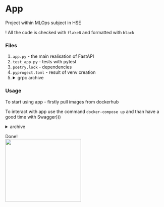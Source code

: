 # App
Project within MLOps subject in HSE

! All the code is checked with `flake8` and formatted with `black`

### Files
1. `app.py` - the main realisation of FastAPI
2. `test_app.py` - tests with pytest
3. `poetry.lock` - dependencies
4. `pyprogect.toml` - result of venv creation
5. <details>
    <summary>grpc archive</summary>
    gRPC files:
    - `model_service.proto` - main file that creates configuration for the app
    - `model_service_pb2.py` - file created with compilation of .proto file
    - `model_service_pb2_grpc.py` - file created with compilation of .proto file
    - `grpc_server.py` - file to raise a server
    - `grpc_client.py` - file to test if everything works
</details>


### Usage

To start using app - firstly pull images from dockerhub

To interact with app use the command ```docker-compose up``` and than have a good time with Swagger)))

<details>
    <summary>archive</summary>
    To start using app - firstly install all libs
    ```
    poetry init  # creates your personal venv
    poetry install  # installing all dependencies from poetry.lock file
    ```
    To interact with app use the command below
    ```
    poetry run python app.py
    ```
    To check tests use
    ```
    poetry run pytest test_app.py
    ```
</details>

Done!<br>
<img src="[[[https://media.giphy.com/media/KzM1lAfJjCWNq/giphy.gif](https://www.tiktok.com/discover/ich-will-nicht-wolf-sticker)https://www.tiktok.com/discover/ich-will-nicht-wolf-sticker](https://www.tiktok.com/@romildamalfoy/video/7309954879424892165?is_from_webapp=1&sender_device=pc)https://www.tiktok.com/@romildamalfoy/video/7309954879424892165?is_from_webapp=1&sender_device=pc" width="240](https://media2.giphy.com/media/v1.Y2lkPTc5MGI3NjExYW40bHNpbHo0bW1qeHEzNGhieWVtNjI3eWF5dmptOTNnbnRndTBuZSZlcD12MV9pbnRlcm5hbF9naWZfYnlfaWQmY3Q9Zw/a7aOFe45g61JbiCl80/giphy.gif)https://media2.giphy.com/media/v1.Y2lkPTc5MGI3NjExYW40bHNpbHo0bW1qeHEzNGhieWVtNjI3eWF5dmptOTNnbnRndTBuZSZlcD12MV9pbnRlcm5hbF9naWZfYnlfaWQmY3Q9Zw/a7aOFe45g61JbiCl80/giphy.gif" height="200" />

